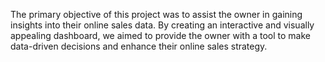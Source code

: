 The primary objective of this project was to assist the owner in gaining insights into their online sales data. 
By creating an interactive and visually appealing dashboard,
we aimed to provide the owner with a tool to make data-driven decisions and enhance their online sales strategy.
